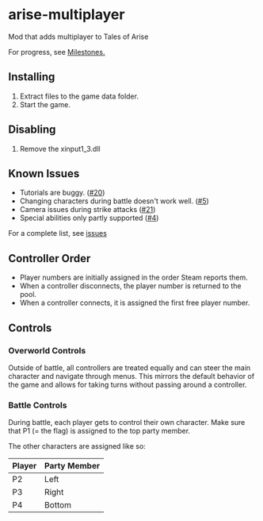 # arise-multiplayer
Mod that adds multiplayer to Tales of Arise

For progress, see [Milestones.](https://github.com/EusthEnoptEron/arise-multiplayer/milestones)

## Installing

1. Extract files to the game data folder.
2. Start the game. 

## Disabling

1. Remove the xinput1_3.dll

## Known Issues

- Tutorials are buggy. ([#20](https://github.com/EusthEnoptEron/arise-multiplayer/issues/20))
- Changing characters during battle doesn't work well. ([#5](https://github.com/EusthEnoptEron/arise-multiplayer/issues/5))
- Camera issues during strike attacks ([#21](https://github.com/EusthEnoptEron/arise-multiplayer/issues/21))
- Special abilities only partly supported ([#4](https://github.com/EusthEnoptEron/arise-multiplayer/issues/4))

For a complete list, see [issues](https://github.com/EusthEnoptEron/arise-multiplayer/issues)

## Controller Order

- Player numbers are initially assigned in the order Steam reports them.
- When a controller disconnects, the player number is returned to the pool.
- When a controller connects, it is assigned the first free player number.

## Controls
### Overworld Controls

Outside of battle, all controllers are treated equally and can steer the main character and navigate through menus.
This mirrors the default behavior of the game and allows for taking turns without passing around a controller.

### Battle Controls

During battle, each player gets to control their own character. Make sure that P1 (= the flag) is assigned to the top party member.

The other characters are assigned like so:

| Player | Party Member |
| ------ | ------------ |
| P2     | Left  |
| P3     | Right |
| P4     | Bottom |
